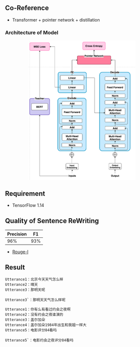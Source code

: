 ## Co-Reference

* Transformer + pointer network + distillation

### Architecture of Model

<p align="center">
<img src="data/co-model.png" width="350">
</p>

## Requirement

* TensorFlow 1.14

## Quality of Sentence ReWriting

|Precision|F1|
|--|--|
|96%|93%|

* [Rouge-l](https://github.com/ne7ermore/deeping-flow/blob/master/coreference/common.py#L153)

## Result

```
Utterance1：北京今天天气怎么样
Utterance2：晴天
Utterance3：那明天呢

Utterance3`：那明天天气怎么样呢
```


```
Utterance1：你有么有看过约会之夜啊
Utterance2：没有约会之夜谁演的
Utterance3：盖尔加朵
Utterance4：盖尔加朵1984年出生和我姐一样大
Utterance5：电影评分84看吗

Utterance5`：电影约会之夜评分84看吗
```